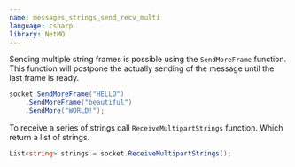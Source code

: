 ```yaml
---
name: messages_strings_send_recv_multi
language: csharp
library: NetMQ
---
```



Sending multiple string frames is possible using the `SendMoreFrame` function. This
function will postpone the actually sending of the message until the last frame
is ready.

```csharp
socket.SendMoreFrame("HELLO")
    .SendMoreFrame("beautiful")
    .SendMore("WORLD!");
```

To receive a series of strings call `ReceiveMultipartStrings` function. Which return a list of strings.

```csharp
List<string> strings = socket.ReceiveMultipartStrings();
```


